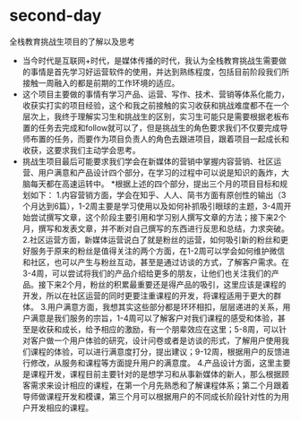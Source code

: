 # second-day
全栈教育挑战生项目的了解以及思考
* 当今时代是互联网+时代，是媒体传播的时代，我认为全栈教育挑战生需要做的事情是首先学习好运营软件的使用，并达到熟练程度，包括目前阶段我们所接触一周融入的都是前期的工作环境的适应。
* 这个项目主要做的事情有学习产品、运营、写作、技术、营销等体系化能力，收获实打实的项目经验，这个和我之前接触的实习收获和挑战难度都不在一个层次上，我终于理解实习生和挑战生的区别，实习生可能只是需要根据老板布置的任务去完成和follow就可以了，但是挑战生的角色要求我们不仅要完成导师布置的任务，而要作为项目负责人的角色去跟进项目，跟着项目一起成长和收获，这要求我们主动学会思考。
* 挑战生项目最后可能要求我们学会在新媒体的营销中掌握内容营销、社区运营、用户满意和产品设计四个部分，在学习的过程中可以说是知识的轰炸，大脑每天都在高速运转中。
*根据上述的四个部分，提出三个月的项目目标和规划如下：
1.内容营销方面，学会在知乎、人人、简书方面有原创性的输出（3个月达到6篇），1-2周主要是学习使用以及如何补抓吸引眼球的主题，3-4周开始尝试撰写文章，这个阶段主要引用和学习别人撰写文章的方法；接下来2个月，撰写和发表文章，并不断对自己撰写的东西进行反思和总结，力求突破。
 2.社区运营方面，新媒体运营说白了就是粉丝的运营，如何吸引新的粉丝和更好服务于原来的粉丝是值得关注的两个方面，在1-2周可以学会如何维护微信和社区，也可以产生与粉丝互动，甚至是通过访谈的方式，了解客户需求。在3-4周，可以尝试将我们的产品介绍给更多的朋友，让他们也关注我们的产品。接下来2个月，粉丝的积累最重要还是得产品的吸引，这里应该是课程的开发，所以在社区运营的同时更要注重课程的开发，将课程适用于更大的群体。
3.用户满意方面，我想其实这些部分都是环环相扣，层层递进的关系，用户满意是我们服务的宗旨，1-4周可以了解客户对我们课程的感受和体验，甚至是收获和成长，给予相应的激励，有一个朋辈效应在这里；5-8周，可以针对客户做一个用户体验的研究，设计问卷或者是访谈的形式，了解用户使用我们课程的体验，可以进行满意度打分，提出建议；9-12周，根据用户的反馈进行修改，从服务和课程等方面提升用户的满意度。
4.产品设计方面，这里主要是课程开发，课程目前主要针对的是想学习和从事新媒体的新人，那么根据顾客需求来设计相应的课程，在第一个月先熟悉和了解课程体系；第二个月跟着导师做课程开发和模课，第三个月可以根据用户的不同成长阶段针对性的为用户开发相应的课程。
